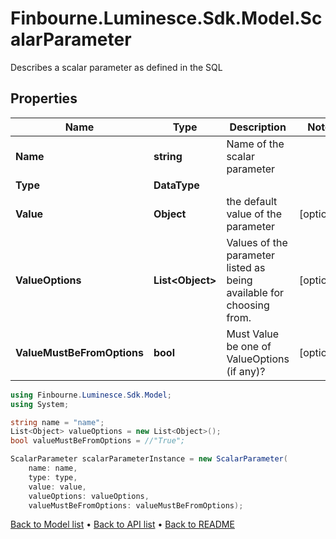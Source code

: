 # Finbourne.Luminesce.Sdk.Model.ScalarParameter
Describes a scalar parameter as defined in the SQL

## Properties

Name | Type | Description | Notes
------------ | ------------- | ------------- | -------------
**Name** | **string** | Name of the scalar parameter | 
**Type** | **DataType** |  | 
**Value** | **Object** | the default value of the parameter | [optional] 
**ValueOptions** | **List&lt;Object&gt;** | Values of the parameter listed as being available for choosing from. | [optional] 
**ValueMustBeFromOptions** | **bool** | Must Value be one of ValueOptions (if any)? | [optional] 

```csharp
using Finbourne.Luminesce.Sdk.Model;
using System;

string name = "name";
List<Object> valueOptions = new List<Object>();
bool valueMustBeFromOptions = //"True";

ScalarParameter scalarParameterInstance = new ScalarParameter(
    name: name,
    type: type,
    value: value,
    valueOptions: valueOptions,
    valueMustBeFromOptions: valueMustBeFromOptions);
```

[Back to Model list](../README.md#documentation-for-models) &#8226; [Back to API list](../README.md#documentation-for-api-endpoints) &#8226; [Back to README](../README.md)
